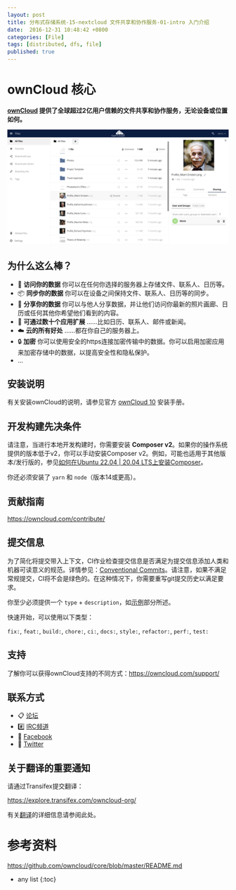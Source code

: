 ```yaml
---
layout: post
title: 分布式存储系统-15-nextcloud 文件共享和协作服务-01-intro 入门介绍
date:  2016-12-31 10:48:42 +0800
categories: [File]
tags: [distributed, dfs, file]
published: true
---
```



# ownCloud 核心

**[ownCloud](http://ownCloud.com) 提供了全球超过2亿用户信赖的文件共享和协作服务，无论设备或位置如何。**

![](https://github.com/owncloud/screenshots/blob/master/files/sidebar_1.png) 

## 为什么这么棒？

* :file_folder: **访问你的数据** 你可以在任何你选择的服务器上存储文件、联系人、日历等。
* :package: **同步你的数据** 你可以在设备之间保持文件、联系人、日历等的同步。
* :arrows_counterclockwise: **分享你的数据** 你可以与他人分享数据，并让他们访问你最新的照片画廊、日历或任何其他你希望他们看到的内容。
* :rocket: **可通过数十个应用扩展** ……比如日历、联系人、邮件或新闻。
* :cloud: **云的所有好处** ……都在你自己的服务器上。
* :lock: **加密** 你可以使用安全的https连接加密传输中的数据。你可以启用加密应用来加密存储中的数据，以提高安全性和隐私保护。
* ...

## 安装说明

有关安装ownCloud的说明，请参见官方
[ownCloud 10](https://doc.owncloud.com/server/latest/admin_manual/installation/) 安装手册。

## 开发构建先决条件
请注意，当进行本地开发构建时，你需要安装 **Composer v2**。如果你的操作系统提供的版本低于v2，你可以手动安装Composer v2。例如，可能也适用于其他版本/发行版的，参见[如何在Ubuntu 22.04 | 20.04 LTS上安装Composer](https://www.how2shout.com/linux/how-to-install-composer-on-ubuntu-22-04-20-04-lts/)。

你还必须安装了 `yarn` 和 `node`（版本14或更高）。

## 贡献指南
https://owncloud.com/contribute/ 

## 提交信息
为了简化将提交带入上下文，CI作业检查提交信息是否满足为提交信息添加人类和机器可读意义的规范。详情参见：[Conventional Commits](www.conventionalcommits.org/)。请注意，如果不满足常规提交，CI将不会是绿色的。在这种情况下，你需要重写git提交历史以满足要求。

你至少必须提供一个 `type` + `description`，如[示例](https://www.conventionalcommits.org/en/v1.0.0/#examples)部分所述。

快速开始，可以使用以下类型：

`fix:`, `feat:`, `build:`, `chore:`, `ci:`, `docs:`, `style:`, `refactor:`, `perf:`, `test:`

## 支持
了解你可以获得ownCloud支持的不同方式：https://owncloud.com/support/ 

## 联系方式
* :clipboard: [论坛](https://central.owncloud.org) 
* :hash: [IRC频道](https://web.libera.chat/?channels=#owncloud) 
* :busts_in_silhouette: [Facebook](https://facebook.com/ownclouders) 
* :hatching_chick: [Twitter](https://twitter.com/ownCloud) 

## 关于翻译的重要通知

请通过Transifex提交翻译：

https://explore.transifex.com/owncloud-org/ 

有关[翻译](https://doc.owncloud.com/server/latest/developer_manual/core/translation.html)的详细信息请参阅此处。

# 参考资料

https://github.com/owncloud/core/blob/master/README.md

* any list
{:toc}